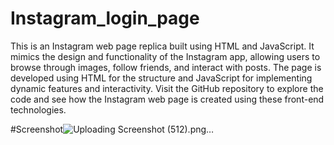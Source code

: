 # Instagram_login_page
This is an Instagram web page replica built using HTML and JavaScript. It mimics the design and functionality of the Instagram app, allowing users to browse through images, follow friends, and interact with posts. The page is developed using HTML for the structure and JavaScript for implementing dynamic features and interactivity. Visit the GitHub repository to explore the code and see how the Instagram web page is created using these front-end technologies.

#Screenshot![Uploading Screenshot (512).png…]()


